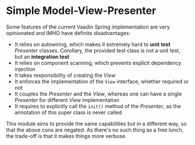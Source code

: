 # Simple Model-View-Presenter

Some features of the current Vaadin Spring implementation are very opinionated and IMHO have definite disadvantages:

* It relies on autowiring, which makes it extremely hard to **unit test** *Presenter* classes. Corollary, the provided test class is not a unit test, but an **integration test**
* It relies on component scanning, which prevents explicit dependency injection
* It takes responsibility of creating the *View* 
* It enforces the implementation of the `View` interface, whether required or not
* It couples the *Presenter* and the *View*, whereas one can have a single *Presenter* for different *View* implementation
* It requires to explicitly call the `init()` method of the *Presenter*, as the annotation of this super class is never called

This module aims to provide the same capabilities but in a different way, so that the above cons are negated. As there's no such thing as a free lunch, the trade-off is that it makes things more verbose.


